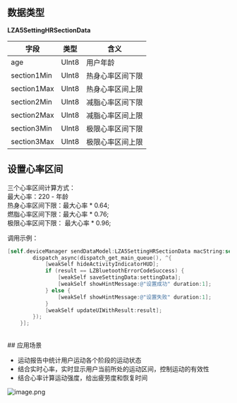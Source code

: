 <a name="Gqwld"></a>
## 数据类型
**LZA5SettingHRSectionData**

| 字段 | 类型 | 含义 |
| --- | --- | --- |
| age | UInt8 | 用户年龄 |
| section1Min | UInt8 | 热身心率区间下限 |
| section1Max | UInt8 | 热身心率区间上限 |
| section2Min | UInt8 | 减脂心率区间下限 |
| section2Max | UInt8 | 减脂心率区间上限 |
| section3Min | UInt8 | 极限心率区间下限 |
| section3Max | UInt8 | 极限心率区间上限 |

<a name="LMcOt"></a>
## 设置心率区间
三个心率区间计算方式：<br />最大心率：220 - 年龄 <br />热身心率区间下限：最大心率 * 0.64;<br />燃脂心率区间下限：最大心率 * 0.76;<br />极限心率区间下限： 最大心率 * 0.96;

调用示例：
```objectivec
[self.deviceManager sendDataModel:LZA5SettingHRSectionData macString:self.device.mac completion:^(LZBluetoothErrorCode result, id resp) {
        dispatch_async(dispatch_get_main_queue(), ^{
            [weakSelf hideActivityIndicatorHUD];
            if (result == LZBluetoothErrorCodeSuccess) {
                [weakSelf saveSettingData:settingData];
                [weakSelf showHintMessage:@"设置成功" duration:1];
            } else {
                [weakSelf showHintMessage:@"设置失败" duration:1];
            }
            [weakSelf updateUIWithResult:result];
        });
    }];
```
<br />
<a name="xc9id"></a>
## 应用场景


- 运动报告中统计用户运动各个阶段的运动状态
- 结合实时心率，实时显示用户当前所处的运动区间，控制运动的有效性
- 结合心率计算运动强度，给出疲劳度和恢复时间

![image.png](https://cdn.nlark.com/yuque/0/2021/png/265997/1616672206675-0d4fee14-3fd5-4ba7-b19b-3c0023abb78b.png#align=left&display=inline&height=522&margin=%5Bobject%20Object%5D&name=image.png&originHeight=522&originWidth=859&size=68948&status=done&style=none&width=859)

